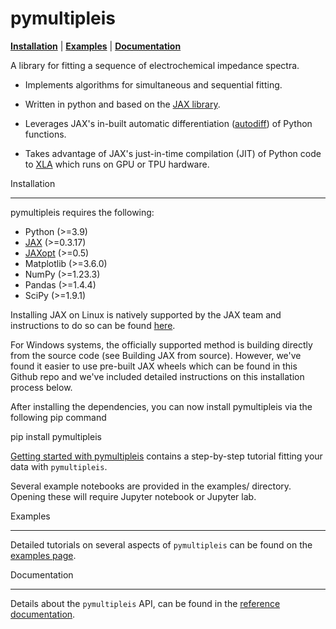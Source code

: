 pymultipleis
=============

[**Installation**](#installation)
| [**Examples**](https://github.com/richinex/pymultipleis/tree/main/docs/source/examples)
| [**Documentation**](https://pymultipleis.readthedocs.io/en/latest/index.html)


A library for fitting a sequence of electrochemical impedance spectra.

- Implements algorithms for simultaneous and sequential fitting.

- Written in python and based on the [JAX library](https://jax.readthedocs.io/en/latest/).

- Leverages JAX's in-built automatic differentiation ([autodiff](https://jax.readthedocs.io/en/latest/notebooks/autodiff_cookbook.html)) of Python functions.

- Takes advantage of JAX's just-in-time compilation (JIT) of Python code to [XLA](https://www.tensorflow.org/xla) which runs on GPU or TPU hardware.


Installation<a id="installation"></a>
*************

pymultipleis requires the following:

-   Python (>=3.9)
-   [JAX](https://jax.readthedocs.io/en/latest/) (>=0.3.17)
-   [JAXopt](https://github.com/google/jaxopt/blob/main/README.md) (>=0.5)
-   Matplotlib (>=3.6.0)
-   NumPy (>=1.23.3)
-   Pandas (>=1.4.4)
-   SciPy (>=1.9.1)

Installing JAX on Linux is natively supported by the JAX team and instructions to do so can be found [here](https://github.com/google/jax#installation).

For Windows systems, the officially supported method is building directly from the source code (see Building JAX from source).
However, we've found it easier to use pre-built JAX wheels which can be found in this Github repo and we've included detailed instructions on this installation process below.


After installing the dependencies, you can now install pymultipleis via the following pip command

   pip install pymultipleis

[Getting started with pymultipleis](https://pymultipleis.readthedocs.io/en/latest/getting-started.html) contains a step-by-step tutorial
fitting your data with ``pymultipleis``.


Several example notebooks are provided in the examples/ directory.
Opening these will require Jupyter notebook or Jupyter lab.

Examples
*********************

Detailed tutorials on several aspects of ``pymultipleis`` can be found on the [examples page](https://pymultipleis.readthedocs.io/en/latest/examples.html).

Documentation
******************

Details about the ``pymultipleis`` API, can be found in the [reference documentation](https://pymultipleis.readthedocs.io/en/latest/index.html).



